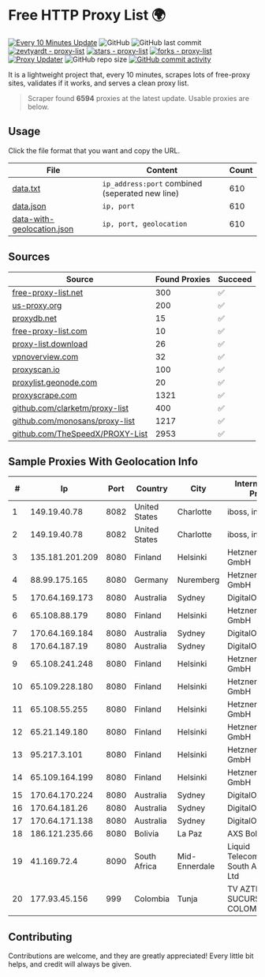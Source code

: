 
# Free HTTP Proxy List 🌍

[![Every 10 Minutes Update](https://github.com/mertguvencli/http-proxy-list/actions/workflows/main.yml/badge.svg?branch=main)](https://github.com/mertguvencli/http-proxy-list/actions/workflows/main.yml)
![GitHub](https://img.shields.io/github/license/mertguvencli/http-proxy-list)
![GitHub last commit](https://img.shields.io/github/last-commit/mertguvencli/http-proxy-list)
[![zevtyardt - proxy-list](https://img.shields.io/static/v1?label=zevtyardt&message=proxy-list&color=blue&logo=github)](https://github.com/zevtyardt/proxy-list "Go to GitHub repo")
[![stars - proxy-list](https://img.shields.io/github/stars/zevtyardt/proxy-list?style=social)](https://github.com/zevtyardt/proxy-list)
[![forks - proxy-list](https://img.shields.io/github/forks/zevtyardt/proxy-list?style=social)](https://github.com/zevtyardt/proxy-list)
[![Proxy Updater](https://github.com/zevtyardt/proxy-list/workflows/Proxy%20Updater/badge.svg)](https://github.com/zevtyardt/proxy-list/actions?query=workflow:"Proxy+Updater")
![GitHub repo size](https://img.shields.io/github/repo-size/zevtyardt/proxy-list)
[![GitHub commit activity](https://img.shields.io/github/commit-activity/m/zevtyardt/proxy-list?logo=commits)](https://github.com/zevtyardt/proxy-list/commits/main)

It is a lightweight project that, every 10 minutes, scrapes lots of free-proxy sites, validates if it works, and serves a clean proxy list.

> Scraper found **6594** proxies at the latest update. Usable proxies are below.

## Usage

Click the file format that you want and copy the URL.

|File|Content|Count|
|----|-------|-----|
|[data.txt](https://raw.githubusercontent.com/mertguvencli/http-proxy-list/main/proxy-list/data.txt)|`ip_address:port` combined (seperated new line)|610|
|[data.json](https://raw.githubusercontent.com/mertguvencli/http-proxy-list/main/proxy-list/data.json)|`ip, port`|610|
|[data-with-geolocation.json](https://raw.githubusercontent.com/mertguvencli/http-proxy-list/main/proxy-list/data-with-geolocation.json)|`ip, port, geolocation`|610|

## Sources

|Source|Found Proxies|Succeed|
|------|-------------|-------|
|[free-proxy-list.net](https://free-proxy-list.net)|300|✅|
|[us-proxy.org](https://www.us-proxy.org)|200|✅|
|[proxydb.net](http://proxydb.net)|15|✅|
|[free-proxy-list.com](https://free-proxy-list.com/?page=&port=&type%5B%5D=http&type%5B%5D=https&up_time=0&search=Search)|10|✅|
|[proxy-list.download](https://www.proxy-list.download/HTTP)|26|✅|
|[vpnoverview.com](https://vpnoverview.com/privacy/anonymous-browsing/free-proxy-servers)|32|✅|
|[proxyscan.io](https://www.proxyscan.io)|100|✅|
|[proxylist.geonode.com](https://proxylist.geonode.com/api/proxy-list?limit=300&page=1&sort_by=lastChecked&sort_type=desc&protocols=http,https)|20|✅|
|[proxyscrape.com](https://api.proxyscrape.com/v2/?request=displayproxies&protocol=http&timeout=10000&country=all&ssl=all&anonymity=all)|1321|✅|
|[github.com/clarketm/proxy-list](https://raw.githubusercontent.com/clarketm/proxy-list/master/proxy-list-raw.txt)|400|✅|
|[github.com/monosans/proxy-list](https://raw.githubusercontent.com/monosans/proxy-list/main/proxies/http.txt)|1217|✅|
|[github.com/TheSpeedX/PROXY-List](https://raw.githubusercontent.com/TheSpeedX/PROXY-List/master/http.txt)|2953|✅|


## Sample Proxies With Geolocation Info

|#|Ip|Port|Country|City|Internet Service Provider|
|-|--|----|-------|----|-------------------------|
|1|149.19.40.78|8082|United States|Charlotte|iboss, inc|
|2|149.19.40.78|8082|United States|Charlotte|iboss, inc|
|3|135.181.201.209|8080|Finland|Helsinki|Hetzner Online GmbH|
|4|88.99.175.165|8080|Germany|Nuremberg|Hetzner Online GmbH|
|5|170.64.169.173|8080|Australia|Sydney|DigitalOcean, LLC|
|6|65.108.88.179|8080|Finland|Helsinki|Hetzner Online GmbH|
|7|170.64.169.184|8080|Australia|Sydney|DigitalOcean, LLC|
|8|170.64.187.19|8080|Australia|Sydney|DigitalOcean, LLC|
|9|65.108.241.248|8080|Finland|Helsinki|Hetzner Online GmbH|
|10|65.109.228.180|8080|Finland|Helsinki|Hetzner Online GmbH|
|11|65.108.55.255|8080|Finland|Helsinki|Hetzner Online GmbH|
|12|65.21.149.180|8080|Finland|Helsinki|Hetzner Online GmbH|
|13|95.217.3.101|8080|Finland|Helsinki|Hetzner Online GmbH|
|14|65.109.164.199|8080|Finland|Helsinki|Hetzner Online GmbH|
|15|170.64.170.224|8080|Australia|Sydney|DigitalOcean, LLC|
|16|170.64.181.26|8080|Australia|Sydney|DigitalOcean, LLC|
|17|170.64.171.138|8080|Australia|Sydney|DigitalOcean, LLC|
|18|186.121.235.66|8080|Bolivia|La Paz|AXS Bolivia S. A.|
|19|41.169.72.4|8090|South Africa|Mid-Ennerdale|Liquid Telecommunications South Africa (Pty) Ltd|
|20|177.93.45.156|999|Colombia|Tunja|TV AZTECA SUCURSAL COLOMBIA|



## Contributing

Contributions are welcome, and they are greatly appreciated! Every
little bit helps, and credit will always be given.

